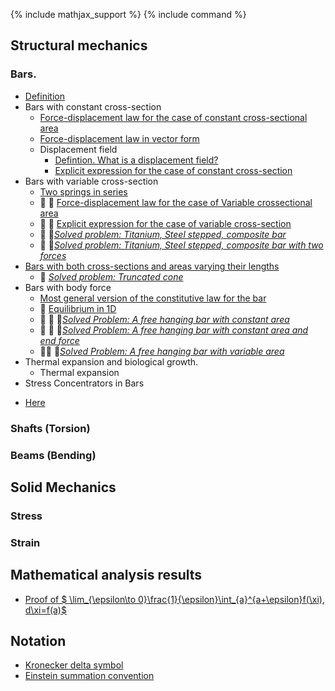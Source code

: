 {% include mathjax_support %}
{% include command %}


## Structural mechanics

### Bars.
* [Definition](./Definitions.md)
*  Bars with constant cross-section 
    * [Force-displacement law for the case of constant cross-sectional area](Bars/Bars.md)
    * [Force-displacement law in vector form](./Bars/VectorFormHookesLaw.md)
    * Displacement field
        - [Defintion. What is a displacement field?](Bars/Bars2.md)
        - [Explicit expression for the case of constant cross-section](Bars/Bars3.md)
* Bars with variable cross-section 
    * [Two springs in series](./Bars/SpringsInSeries.md)
    *  :construction: :construction: [Force-displacement law for the case of Variable crossectional area](Bars/Bars4.md)
    - :construction: :construction: [Explicit expression for the case of variable cross-section](Bars/Bars5.md)
    - :construction: :balloon:[_Solved problem: Titanium, Steel stepped, composite bar_](./Bars/SegmentedComposite.nb)
    - :construction: :balloon:[_Solved problem: Titanium, Steel stepped, composite bar with two forces_](./Bars/SegmentedComposite.md) 
* [Bars with both cross-sections and areas varying their lengths](Bars/Bars6.md)
    -  :balloon: [_Solved problem: Truncated cone_](./Bars/TruncatedCone.md) 
* Bars with body force
  -  [Most general version of the constitutive law for the bar](Bars/BodyForce1.md)
  -  :balloon: [Equilibrium in 1D](Bars/BodyForce2.md)
    - :construction: :pencil: :balloon:[_Solved Problem: A free hanging bar with constant area_](Bars/HangingBar1.md)
    - :construction: :pencil: :balloon:[_Solved Problem: A free hanging bar with constant area and end force_](Bars/HangingBar3.md)
    - :construction::construction: :pencil:[_Solved Problem: A free hanging bar with variable area_](Bars/HangingBar2.md)     
* Thermal expansion and biological growth.
    * Thermal expansion
*  Stress Concentrators in Bars
  - [Here](Bars7.md)

### Shafts (Torsion)
### Beams (Bending)

## Solid Mechanics

### Stress
### Strain

## Mathematical analysis results

*  [Proof of  $ \lim_{\epsilon\to 0}\frac{1}{\epsilon}\int_{a}^{a+\epsilon}f(\xi)\, d\xi=f(a)$](Bars/Leibnitz.md)

## Notation
    
* [Kronecker delta symbol](https://appliedmechanicslab.github.io/appliedmechanicslab/course_notes/ENGN1370/KroneckerDeltaSymbol.html)
* [Einstein summation convention](https://appliedmechanicslab.github.io/appliedmechanicslab/course_notes/ENGN1370/ESC.html)
